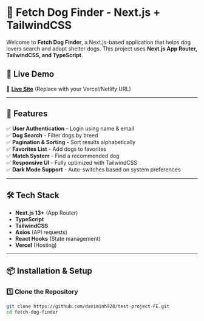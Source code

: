 # 🐶 Fetch Dog Finder - Next.js + TailwindCSS

Welcome to **Fetch Dog Finder**, a Next.js-based application that helps dog lovers search and adopt shelter dogs. This project uses **Next.js App Router, TailwindCSS, and TypeScript**.

## 🚀 Live Demo
🔗 **[Live Site](https://test-project-fe-psi.vercel.app/)** (Replace with your Vercel/Netlify URL)

---

## 📌 Features
✅ **User Authentication** - Login using name & email  
✅ **Dog Search** - Filter dogs by breed  
✅ **Pagination & Sorting** - Sort results alphabetically  
✅ **Favorites List** - Add dogs to favorites  
✅ **Match System** - Find a recommended dog  
✅ **Responsive UI** - Fully optimized with TailwindCSS  
✅ **Dark Mode Support** - Auto-switches based on system preferences  

---

## 🛠️ Tech Stack
- **Next.js 13+** (App Router)
- **TypeScript**
- **TailwindCSS**
- **Axios** (API requests)
- **React Hooks** (State management)
- **Vercel** (Hosting)

---

## 📦 Installation & Setup

### **1️⃣ Clone the Repository**
```bash
git clone https://github.com/daviminh928/test-project-FE.git
cd fetch-dog-finder
